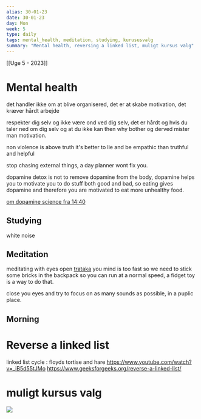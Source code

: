 ```yaml
---
alias: 30-01-23
date: 30-01-23
day: Mon
week: 5
type: daily
tags: mental_health, meditation, studying, kurususvalg 
summary: "Mental health, reversing a linked list, muligt kursus valg"
---
```

[[Uge 5 - 2023]]
# Mental health
det handler ikke om at blive organisered, det er at skabe motivation, det kræver hårdt arbejde

respekter dig selv og ikke være ond ved dig selv, det er hårdt og hvis du taler ned om dig selv og at du ikke kan then why bother og derved mister man motivation. 

non violence is above truth
it's better to lie and be empathic than truthful and helpful

stop chasing external things, a day planner wont fix you.

dopamine detox is not to remove dopamine from the body, dopamine helps you to motivate you to do stuff both good and bad, so eating gives dopamine and therefore you are motivated to eat more unhealthy food.

[om dopamine science fra 14:40](https://www.youtube.com/watch?v=wK-s2qBU40A&list=PLYxtGyYUCbEGRw4WaKtjF-r01KKDvG06P&index=9)

## Studying 
white noise

## Meditation
meditating with eyes open
[trataka](https://www.youtube.com/watch?v=vBdgpxqYkQ0&list=PLYxtGyYUCbEGRw4WaKtjF-r01KKDvG06P&index=4)
you mind is too fast so we need to stick some bricks in the backpack so you can run at a normal speed, a fidget toy is a way to do that. 

close you eyes and try to focus on as many sounds as possible, in a puplic place.
## Morning

# Reverse a linked list
linked list cycle : floyds tortise and hare
https://www.youtube.com/watch?v=_iB5d55tJMo
https://www.geeksforgeeks.org/reverse-a-linked-list/

# muligt kursus valg
![](https://i.imgur.com/EsJzjss.png)
